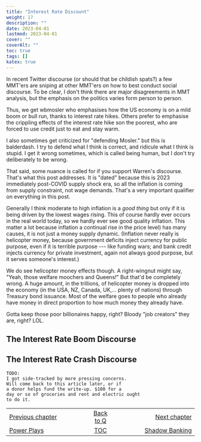 ```yaml
---
title: "Interest Rate Discount"
weight: 17
description: ""
date: 2023-04-01
lastmod: 2023-04-01
cover: ""
coverAlt: ""
toc: true
tags: []
katex: true
---
```


In recent Twitter discourse (or should that be childish spats?) a few 
MMT'ers are sniping at other MMT'ers on how to best conduct social 
discourse. To be clear, I don't think there are major disagreements in 
MMT analysis, but the emphasis on the politics varies form person to person.

Thus, we get wbmosler who emphasises how the US economy is on a mild boom or 
bull run, thanks to interest rate hikes. Others prefer to emphasise the 
crippling effects of the interest rate hike son the poorest, who are forced to 
use credit just to eat and stay warm. 

I also sometimes get criticized for "defending Mosler." but this is balderdash. 
I try to defend what I think is correct, and ridicule what I think is stupid. 
I get it wrong sometimes, which is called being human, but I don't try 
deliberately to be wrong.

That said, some nuance is called for if you support Warren's discourse. That's 
what this post addresses. It is "dated" because this is 2023 immediately 
post-COVID supply shock era, so all the inflation is coming from supply 
constraint, not wage demands. That's a very important qualifier on everything 
in this post.

Generally I think moderate to high inflation is a *good thing* but only if it is 
being driven by the lowest wages rising.  This of course hardly ever occurs in the 
real world today, so we hardly ever see good quality inflation.  This matter a lot 
because inflation a continual rise in the price level) has many causes, it is not 
just a money supply dynamic. (Inflation never really is helicopter money, because 
government deficits inject currency for public purpose, even if it is terrible 
purpose --- like funding wars; and bank credit injects currency for private 
investment, again not always good purpose, but it serves someone's interest.)

We do see helicopter money effects though. A right-wingnut might say, "Yeah, those 
welfare moochers and Queens!" But that'd be completely wrong. A huge amount, in the 
trillions, of helicopter money is dropped into the economy (in the USA, NZ, Canada, 
UK,... plenty of nations) through Treasury bond issuance. Most of the welfare goes 
to people who already have money in direct proportion to how much money they already 
have.

Gotta keep those poor billionaires happy, right? 
Bloody "job creators" they are, right? LOL.


## The Interest Rate Boom Discourse




## The Interest Rate Crash Discourse


```
TODO:
I got side-tracked by more pressing concerns.
Will come back to this article later, or if 
a donor helps fund the write-up. $100 for a 
day or so of groceries and rent and electric ought 
to do it.
```

<table style="border-collapse: collapse; border=0;">
    <colgroup>
       <col span="1" style="width: 35%;">
       <col span="1" style="width: 10%;">
       <col span="1" style="width: 35%;">
    </colgroup>
<tr style="border: 1px solid color:#0f0f0f;">
<td style="border: 1px solid color:#0f0f0f;">
<a href="../021_powerplays">Previous chapter</a></td>
<td style="border: 1px solid color:#0f0f0f; text-align:center;">
<a href="../">Back to Q</a></td>
<td style="border: 1px solid color:#0f0f0f; text-align:right;">
<a href="../023_shadow_banking">Next chapter</a></td>
</tr>
<tr style="border: 1px solid color:#0f0f0f;">
<td style="border: 1px solid color:#0f0f0f;">
<a href="../021_powerplays">Power Plays</a></td>
<td style="border: 1px solid color:#0f0f0f; text-align:center;">
<a href="../">TOC</a></td>
<td style="border: 1px solid color:#0f0f0f; text-align:right;">
<a href="../023_shadow_banking">Shadow Banking</a></td>
</tr>
</table>
